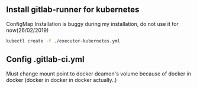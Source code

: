 
## Install gitlab-runner for kubernetes
ConfigMap Installation is buggy during my installation, do not use it for now(26/02/2019)

```sh
kubectl create -f ./executor-kubernetes.yml
```

## Config .gitlab-ci.yml

Must change mount point to docker deamon's volume because of docker in docker (docker in docker in docker actually..)
